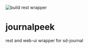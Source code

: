 ![build rest wrapper](https://github.com/unaPoloGTIc/journalpeek/workflows/build%20rest%20wrapper/badge.svg)

# journalpeek
rest and web-ui wrapper for sd-journal
